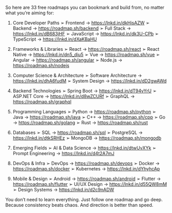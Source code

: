 So here are 33 free roadmaps you can bookmark and build from, no matter what you’re aiming for:

1. Core Developer Paths
➢ Frontend → https://lnkd.in/dkHisAZW
➢ Backend → https://roadmap.sh/backend
➢ Full Stack → https://lnkd.in/dB683jHF
➢ JavaScript → https://lnkd.in/dk3U-CPb
➢ TypeScript → https://lnkd.in/dXaKBaHU

2. Frameworks & Libraries
➢ React → https://roadmap.sh/react
➢ React Native → https://lnkd.in/dn5_diu5
➢ Vue → https://roadmap.sh/vue
➢ Angular → https://roadmap.sh/angular
➢ Node.js → https://roadmap.sh/nodejs

3. Computer Science & Architecture
➢ Software Architecture → https://lnkd.in/dhA6fudM
➢ System Design → https://lnkd.in/dD2gwAWd

4. Backend Technologies
➢ Spring Boot → https://lnkd.in/dT94vYrU
➢ ASP.NET Core → https://lnkd.in/d8wZCURf
➢ GraphQL → https://roadmap.sh/graphql

6. Programming Languages
➢ Python → https://roadmap.sh/python
➢ Java → https://roadmap.sh/java
➢ C++ → https://roadmap.sh/cpp
➢ Go → https://roadmap.sh/golang
➢ Rust → https://roadmap.sh/rust

7. Databases
➢ SQL → https://roadmap.sh/sql
➢ PostgreSQL → https://lnkd.in/dtkSRHEz
➢ MongoDB → https://roadmap.sh/mongodb

8. Emerging Fields
➢ AI & Data Science → https://lnkd.in/dtwUvXYk
➢ Prompt Engineering → https://lnkd.in/d4t2A7mJ

9. DevOps & Infra
➢ DevOps → https://roadmap.sh/devops
➢ Docker → https://roadmap.sh/docker
➢ Kubernetes → https://lnkd.in/dYhyhcAp

10. Mobile & Design
➢ Android → https://roadmap.sh/android
➢ Flutter → https://roadmap.sh/flutter
➢ UI/UX Design → https://lnkd.in/d55QW8mM
➢ Design Systems → https://lnkd.in/d2c9nADW

You don’t need to learn everything.
Just follow one roadmap and go deep.
Because consistency beats chaos.
And direction is better than speed.
